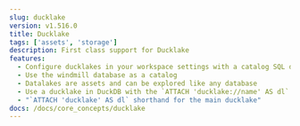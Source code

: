 ```yaml
---
slug: ducklake
version: v1.516.0
title: Ducklake
tags: ['assets', 'storage']
description: First class support for Ducklake
features:
  - Configure ducklakes in your workspace settings with a catalog SQL database and an S3 storage
  - Use the windmill database as a catalog
  - Datalakes are assets and can be explored like any database
  - Use a ducklake in DuckDB with the `ATTACH 'ducklake://name' AS dl` syntax
  - "`ATTACH 'ducklake' AS dl` shorthand for the main ducklake"
docs: /docs/core_concepts/ducklake
---
```

